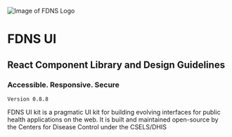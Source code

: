 <style>
img { display:block; margin: 0 auto; },
h1, h2 { text-align: center; }
</style>

![Image of FDNS Logo](img/fdns-logo.svg)

# FDNS UI 
## React Component Library and Design Guidelines
### Accessible. Responsive. Secure
`Version 0.8.8`

FDNS UI kit is a pragmatic UI kit for building evolving interfaces for public health applications on the web. It is built and maintained open-source by the Centers for Disease Control under the CSELS/DHIS